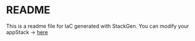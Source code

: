 # README
This is a readme file for IaC generated with StackGen.
You can modify your appStack -> [here](http://main.dev.stackgen.com/appstacks/1668de11-9519-4967-8c7a-afe0893bdbc9)
